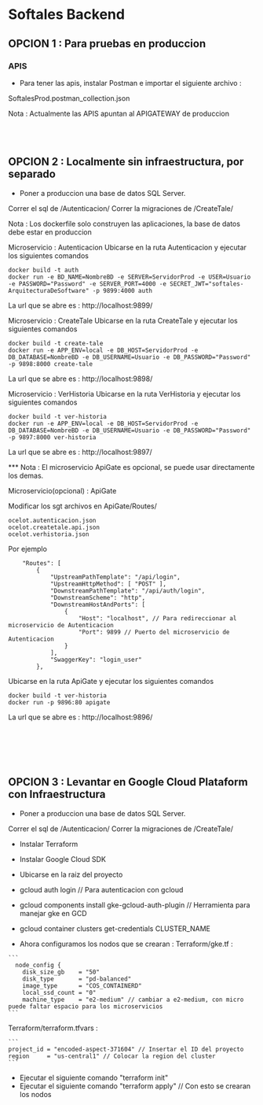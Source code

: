# Softales Backend


## OPCION 1 : Para pruebas en produccion
### APIS

* Para tener las apis, instalar Postman e importar el siguiente archivo : 

SoftalesProd.postman_collection.json

Nota : Actualmente las APIS apuntan al APIGATEWAY de produccion

<br />
<br />

## OPCION 2 : Localmente sin infraestructura, por separado

* Poner a produccion una base de datos SQL Server.

Correr el sql de /Autenticacion/
Correr la migraciones de /CreateTale/

Nota : Los dockerfile solo construyen las aplicaciones, la base de datos debe estar en produccion

Microservicio : Autenticacion
Ubicarse en la ruta Autenticacion y ejecutar los siguientes comandos
````
docker build -t auth
docker run -e BD_NAME=NombreBD -e SERVER=ServidorProd -e USER=Usuario -e PASSWORD="Password" -e SERVER_PORT=4000 -e SECRET_JWT="softales-ArquitecturaDeSoftware" -p 9899:4000 auth
````
La url que se abre es : http://localhost:9899/

Microservicio : CreateTale
Ubicarse en la ruta CreateTale y ejecutar los siguientes comandos
````
docker build -t create-tale
docker run -e APP_ENV=local -e DB_HOST=ServidorProd -e DB_DATABASE=NombreBD -e DB_USERNAME=Usuario -e DB_PASSWORD="Password" -p 9898:8000 create-tale
````
La url que se abre es : http://localhost:9898/

Microservicio : VerHistoria
Ubicarse en la ruta VerHistoria y ejecutar los siguientes comandos
````
docker build -t ver-historia
docker run -e APP_ENV=local -e DB_HOST=ServidorProd -e DB_DATABASE=NombreBD -e DB_USERNAME=Usuario -e DB_PASSWORD="Password" -p 9897:8000 ver-historia
````
La url que se abre es : http://localhost:9897/


*** Nota : El microservicio ApiGate es opcional, se puede usar directamente los demas.


Microservicio(opcional) : ApiGate

Modificar los sgt archivos en ApiGate/Routes/
````
ocelot.autenticacion.json
ocelot.createtale.api.json
ocelot.verhistoria.json
````
Por ejemplo 
````
    "Routes": [
        {
            "UpstreamPathTemplate": "/api/login",
            "UpstreamHttpMethod": [ "POST" ],
            "DownstreamPathTemplate": "/api/auth/login",
            "DownstreamScheme": "http",
            "DownstreamHostAndPorts": [
                {
                    "Host": "localhost", // Para redireccionar al microservicio de Autenticacion
                    "Port": 9899 // Puerto del microservicio de Autenticacion
                }
            ],
            "SwaggerKey": "login_user"
        },
````


Ubicarse en la ruta ApiGate y ejecutar los siguientes comandos
````
docker build -t ver-historia
docker run -p 9896:80 apigate
````
La url que se abre es : http://localhost:9896/

<br />
<br />
<br />
<br />

## OPCION 3 : Levantar en Google Cloud Plataform con Infraestructura

* Poner a produccion una base de datos SQL Server.

Correr el sql de /Autenticacion/
Correr la migraciones de /CreateTale/

* Instalar Terraform
* Instalar Google Cloud SDK

* Ubicarse en la raiz del proyecto
* gcloud auth login // Para autenticacion con gcloud
* gcloud components install gke-gcloud-auth-plugin // Herramienta para manejar gke en GCD
* gcloud container clusters get-credentials CLUSTER_NAME
* Ahora configuramos los nodos que se crearan : 
Terraform/gke.tf : 
````
```
  node_config {
    disk_size_gb    = "50"
    disk_type       = "pd-balanced"
    image_type      = "COS_CONTAINERD"
    local_ssd_count = "0"
    machine_type    = "e2-medium" // cambiar a e2-medium, con micro puede faltar espacio para los microservicios
```
````

Terraform/terraform.tfvars : 


````
```
project_id = "encoded-aspect-371604" // Insertar el ID del proyecto
region     = "us-central1" // Colocar la region del cluster
```
````

* Ejecutar el siguiente comando "terraform init"
* Ejecutar el siguiente comando "terraform apply" // Con esto se crearan los nodos 




